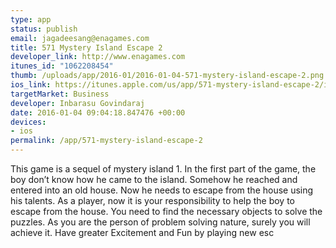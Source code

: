 ```yaml
--- 
type: app
status: publish
email: jagadeesang@enagames.com
title: 571 Mystery Island Escape 2
developer_link: http://www.enagames.com
itunes_id: "1062208454"
thumb: /uploads/app/2016-01/2016-01-04-571-mystery-island-escape-2.png
ios_link: https://itunes.apple.com/us/app/571-mystery-island-escape-2/id1062208454?mt=8
targetMarket: Business
developer: Inbarasu Govindaraj
date: 2016-01-04 09:04:18.847476 +00:00
devices: 
- ios
permalink: /app/571-mystery-island-escape-2
---
```


This game is a sequel of mystery island 1. In the first part of the game, the boy don’t know how he came to the island. Somehow he reached and entered into an old house. Now he needs to escape from the house using his talents. As a player, now it is your responsibility to help the boy to escape from the house. You need to find the necessary objects to solve the puzzles. As you are the person of problem solving nature, surely you will achieve it. Have greater Excitement and Fun by playing new esc
